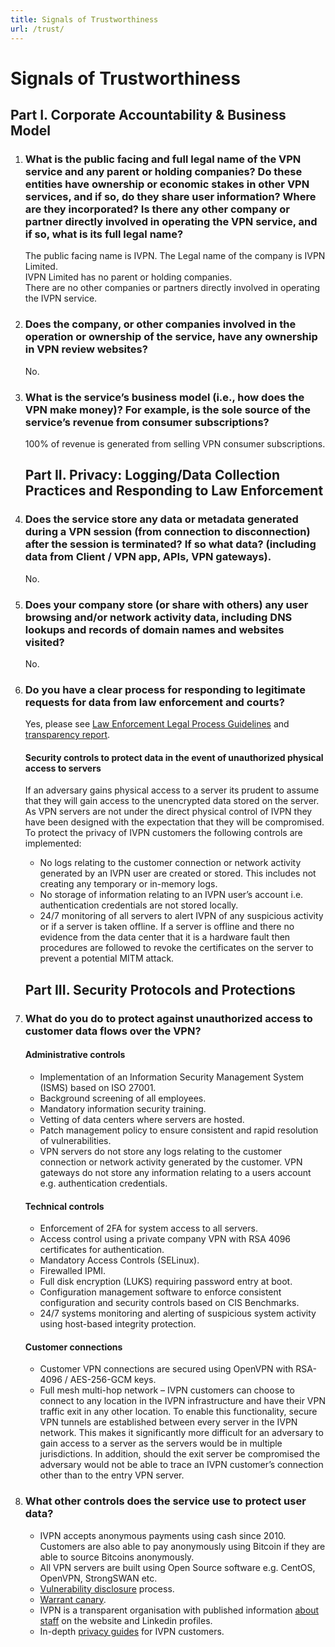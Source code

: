 ```yaml
---
title: Signals of Trustworthiness
url: /trust/
---
```

# Signals of Trustworthiness

## Part I. Corporate Accountability & Business Model

1.  ### What is the public facing and full legal name of the VPN service and any parent or holding companies? Do these entities have ownership or economic stakes in other VPN services, and if so, do they share user information? Where are they incorporated? Is there any other company or partner directly involved in operating the VPN service, and if so, what is its full legal name?  

    The public facing name is IVPN. The Legal name of the company is IVPN Limited.  
    IVPN Limited has no parent or holding companies.  
    There are no other companies or partners directly involved in operating the IVPN service.  

2.  ### Does the company, or other companies involved in the operation or ownership of the service, have any ownership in VPN review websites?  

    No.

3.  ### What is the service’s business model (i.e., how does the VPN make money)? For example, is the sole source of the service’s revenue from consumer subscriptions?  

    100% of revenue is generated from selling VPN consumer subscriptions.

    ## Part II. Privacy: Logging/Data Collection Practices and Responding to Law Enforcement

4.  ### Does the service store any data or metadata generated during a VPN session (from connection to disconnection) after the session is terminated? If so what data? (including data from Client / VPN app, APIs, VPN gateways).

    No.

5.  ### Does your company store (or share with others) any user browsing and/or network activity data, including DNS lookups and records of domain names and websites visited?

    No.

6.  ### Do you have a clear process for responding to legitimate requests for data from law enforcement and courts?

    Yes, please see [Law Enforcement Legal Process Guidelines](/legal-process-guidelines/) and [transparency report](/transparency-report/).

    #### Security controls to protect data in the event of unauthorized physical access to servers  
    If an adversary gains physical access to a server its prudent to assume that they will gain access to the unencrypted data stored on the server. As VPN servers are not under the direct physical control of IVPN they have been designed with the expectation that they will be compromised. To protect the privacy of IVPN customers the following controls are implemented:  
    * No logs relating to the customer connection or network activity generated by an IVPN user are created or stored. This includes not creating any temporary or in-memory logs.
    * No storage of information relating to an IVPN user’s account i.e. authentication credentials are not stored locally.
    * 24/7 monitoring of all servers to alert IVPN of any suspicious activity or if a server is taken offline. If a server is offline and there no evidence from the data center that it is a hardware fault then procedures are followed to revoke the certificates on the server to prevent a potential MITM attack.

    ## Part III. Security Protocols and Protections

7.  ### What do you do to protect against unauthorized access to customer data flows over the VPN?

    #### Administrative controls  
    * Implementation of an Information Security Management System (ISMS) based on ISO 27001.
    * Background screening of all employees.
    * Mandatory information security training.
    * Vetting of data centers where servers are hosted.
    * Patch management policy to ensure consistent and rapid resolution of vulnerabilities.
    * VPN servers do not store any logs relating to the customer connection or network activity generated by the customer. VPN gateways do not store any information relating to a users account e.g. authentication credentials.

    #### Technical controls  
    * Enforcement of 2FA for system access to all servers.
    * Access control using a private company VPN with RSA 4096 certificates for authentication.
    * Mandatory Access Controls (SELinux).
    * Firewalled IPMI.
    * Full disk encryption (LUKS) requiring password entry at boot.
    * Configuration management software to enforce consistent configuration and security controls based on CIS Benchmarks.
    * 24/7 systems monitoring and alerting of suspicious system activity using host-based integrity protection.

    #### Customer connections  
    * Customer VPN connections are secured using OpenVPN with RSA-4096 / AES-256-GCM keys.
    * Full mesh multi-hop network – IVPN customers can choose to connect to any location in the IVPN infrastructure and have their VPN traffic exit in any other location. To enable this functionality, secure VPN tunnels are established between every server in the IVPN network. This makes it significantly more difficult for an adversary to gain access to a server as the servers would be in multiple jurisdictions. In addition, should the exit server be compromised the adversary would not be able to trace an IVPN customer’s connection other than to the entry VPN server.

8.  ### What other controls does the service use to protect user data?

    * IVPN accepts anonymous payments using cash since 2010. Customers are also able to pay anonymously using Bitcoin if they are able to source Bitcoins anonymously.
    * All VPN servers are built using Open Source software e.g. CentOS, OpenVPN, StrongSWAN etc.
    * [Vulnerability disclosure](/vulnerability-reporting/) process.
    * [Warrant canary](/resources/canary.txt).
    * IVPN is a transparent organisation with published information [about staff](/team/) on the website and Linkedin profiles.
    * In-depth [privacy guides](/privacy-guides/) for IVPN customers.
